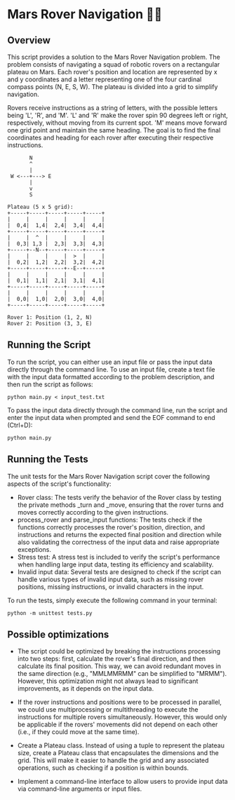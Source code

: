# Mars Rover Navigation 🚀🤖


## Overview

This script provides a solution to the Mars Rover Navigation problem. The problem consists of navigating a squad of robotic rovers on a rectangular plateau on Mars. Each rover's position and location are represented by x and y coordinates and a letter representing one of the four cardinal compass points (N, E, S, W). The plateau is divided into a grid to simplify navigation. 

Rovers receive instructions as a string of letters, with the possible letters being 'L', 'R', and 'M'. 'L' and 'R' make the rover spin 90 degrees left or right, respectively, without moving from its current spot. 'M' means move forward one grid point and maintain the same heading. The goal is to find the final coordinates and heading for each rover after executing their respective instructions.

```
       N
       ^
       |
 W <---+---> E
       |
       v
       S

Plateau (5 x 5 grid):
+-----+-----+-----+-----+-----+
|     |     |     |     |     |
|  0,4|  1,4|  2,4|  3,4|  4,4|
+-----+-----+-----+-----+-----+
|     |  ^  |     |     |     |
|  0,3| 1,3 |  2,3|  3,3|  4,3|
+-----+--N--+-----+-----+-----+
|     |     |     |  >  |     |
|  0,2|  1,2|  2,2|  3,2|  4,2|
+-----+-----+-----+--E--+-----+
|     |     |     |     |     |
|  0,1|  1,1|  2,1|  3,1|  4,1|
+-----+-----+-----+-----+-----+
|     |     |     |     |     |
|  0,0|  1,0|  2,0|  3,0|  4,0|
+-----+-----+-----+-----+-----+

Rover 1: Position (1, 2, N)
Rover 2: Position (3, 3, E)

```

## Running the Script

To run the script, you can either use an input file or pass the input data directly through the command line. To use an input file, create a text file with the input data formatted according to the problem description, and then run the script as follows:

`python main.py < input_test.txt`


To pass the input data directly through the command line, run the script and enter the input data when prompted and send the EOF command to end (Ctrl+D):

`python main.py`


## Running the Tests
The unit tests for the Mars Rover Navigation script cover the following aspects of the script's functionality:

- Rover class: The tests verify the behavior of the Rover class by testing the private methods _turn and _move, ensuring that the rover turns and moves correctly according to the given instructions.
- process_rover and parse_input functions: The tests check if the functions correctly processes the rover's position, direction, and instructions and returns the expected final position and direction while also validating the correctness of the input data and raise appropriate exceptions.
- Stress test: A stress test is included to verify the script's performance when handling large input data, testing its efficiency and scalability.
- Invalid input data: Several tests are designed to check if the script can handle various types of invalid input data, such as missing rover positions, missing instructions, or invalid characters in the input.


To run the tests, simply execute the following command in your terminal:

`python -m unittest tests.py`


## Possible optimizations

- The script could be optimized by breaking the instructions processing into two steps: first, calculate the rover's final direction, and then calculate its final position. This way, we can avoid redundant moves in the same direction (e.g., "MMLMMRMM" can be simplified to "MRMM"). However, this optimization might not always lead to significant improvements, as it depends on the input data.

- If the rover instructions and positions were to be processed in parallel, we could use multiprocessing or multithreading to execute the instructions for multiple rovers simultaneously. However, this would only be applicable if the rovers' movements did not depend on each other (i.e., if they could move at the same time).

- Create a Plateau class. Instead of using a tuple to represent the plateau size, create a Plateau class that encapsulates the dimensions and the grid. This will make it easier to handle the grid and any associated operations, such as checking if a position is within bounds.

- Implement a command-line interface to allow users to provide input data via command-line arguments or input files.